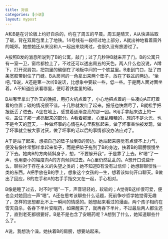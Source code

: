 ```yaml
---
title: 对谈
categories: [小说]
layout: mypost
---
```


A和B是在讨论版上约好自杀的，约在了周五的早晨。周五是晴天，A从快递站取了碳，背在双肩包里上了地铁。14号线有一段经过地上部分，A就出神地看着窗外的城郊。她想她还从来没和人一起出来烧烤过，也很久没有旅游过了。

A按照B发的消息所说到了B的公寓，敲门；过了几秒钟B就来开了门。B的公寓只有一室一卫，窗帘都拉上了，不过还可以透出周五的天色。两人什么也没说，A蹲下，打开双肩包，把包里的碳倒在了地板中间的一个铁盆里。B走到门口，扯了四条宽胶带封住了门缝。B从房间的一角拿出来两个垫子，放在了铁盆的两边。“坐吧。”B说，A还是第一次听B说话，比想象中要软一些，低一些。于是两人面对面坐着。A不知道应该看哪里，便盯着铁盆里的碳。

B从哪里拿出了昨天的晚报，用打火机点着了，小心地把点着的一头凑向A正盯着看的位置；碳的情况很不错，十几秒就发红了起来。报纸也快燃尽了，B就松手把报纸丢了进去。A坐在地上，感觉着逐渐变亮的那一团。B用手拿起来边上的一块，盖住了那一点亮起来的部分。A看着那里，心里乱糟糟的，想的不是火光，也不是今天的蓝天，一种做坏事的心情在A心里膨胀起来，做了坏事害怕被发现，做了坏事就会被大家讨厌，做了坏事的话以后的事情都没办法应对了。

A于是站了起来，想把自己的垫子放到B的旁边。她站起来感觉有点使不上力气，便没有像往常那样拿起来垫子，而是把垫子拖到了B的身边，扶着B的肩膀慢慢坐了下去。她向B的方向倾斜身子，想，“不要躲开我”，于是靠了上去。B“嗯”了一声，也用更小的幅度向A的方向倾斜过去。A心里仍然乱乱的。A想开口说些什么，聊些对于存在主义的失望之类的；她不知道B有没有过信仰；她想聊聊惯性一类的东西。A把手放在B的手上，想象这个女孩的一生，想着该如何开口聊天。B做出了回应，B的左手和A的右手手指交叉在一起，手心相对。

B像是睡了过去，时不时“嗯”一下，声音轻轻的，软软的；A觉得B这样很可爱，便也会对她回应一声“嗯”。A还在思考该聊些什么话题，死前争吵哲学她觉得无趣了，怎样的思想都比不上一瞬间的情感的。她想起来看过的漫画，两个孩子相约在雪天自杀，各吞下半片安眠药，如果醒来了，就再吞下半片，不过最后两人都生还了，直到老死都很要好。B是不是也含了安眠药呢？A想到了什么，她知道聊些什么了。

A说，我想洗个澡。她扶着B的肩膀，想要站起来。